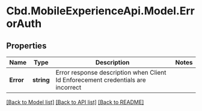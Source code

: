 # Cbd.MobileExperienceApi.Model.ErrorAuth

## Properties

Name | Type | Description | Notes
------------ | ------------- | ------------- | -------------
**Error** | **string** | Error response description when Client Id Enforecement credentials are incorrect | 

[[Back to Model list]](../README.md#documentation-for-models) [[Back to API list]](../README.md#documentation-for-api-endpoints) [[Back to README]](../README.md)

